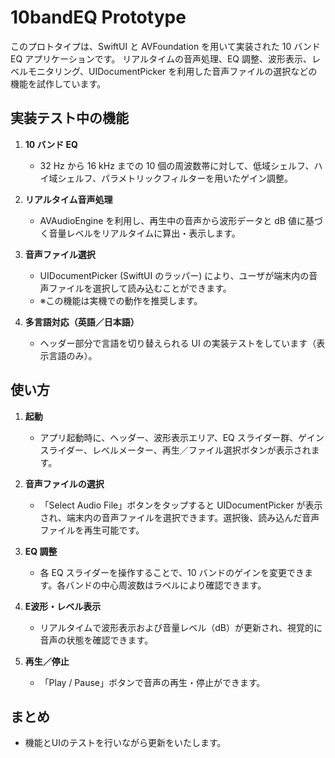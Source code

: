 # 10bandEQ Prototype

このプロトタイプは、SwiftUI と AVFoundation を用いて実装された 10 バンド EQ アプリケーションです。
リアルタイムの音声処理、EQ 調整、波形表示、レベルモニタリング、UIDocumentPicker を利用した音声ファイルの選択などの機能を試作しています。


## 実装テスト中の機能

1. **10 バンド EQ**

   - 32 Hz から 16 kHz までの 10 個の周波数帯に対して、低域シェルフ、ハイ域シェルフ、パラメトリックフィルターを用いたゲイン調整。

2. **リアルタイム音声処理**

   - AVAudioEngine を利用し、再生中の音声から波形データと dB 値に基づく音量レベルをリアルタイムに算出・表示します。

3. **音声ファイル選択**

   -  UIDocumentPicker (SwiftUI のラッパー) により、ユーザが端末内の音声ファイルを選択して読み込むことができます。
   - ※この機能は実機での動作を推奨します。

4. **多言語対応（英語／日本語）**

   - ヘッダー部分で言語を切り替えられる UI の実装テストをしています（表示言語のみ）。

## 使い方

1. **起動**

   - アプリ起動時に、ヘッダー、波形表示エリア、EQ スライダー群、ゲインスライダー、レベルメーター、再生／ファイル選択ボタンが表示されます。

2. **音声ファイルの選択**

   - 「Select Audio File」ボタンをタップすると UIDocumentPicker が表示され、端末内の音声ファイルを選択できます。選択後、読み込んだ音声ファイルを再生可能です。

3. **EQ 調整**

   - 各 EQ スライダーを操作することで、10 バンドのゲインを変更できます。各バンドの中心周波数はラベルにより確認できます。

4. **E波形・レベル表示**

   - リアルタイムで波形表示および音量レベル（dB）が更新され、視覚的に音声の状態を確認できます。

5. **再生／停止**

   - 「Play / Pause」ボタンで音声の再生・停止ができます。

## まとめ

   - 機能とUIのテストを行いながら更新をいたします。
     
